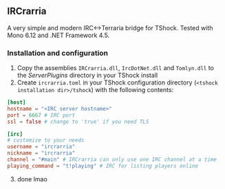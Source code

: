 ## IRCrarria
A very simple and modern IRC<->Terraria bridge for TShock. Tested with Mono 6.12 and .NET Framework 4.5.
### Installation and configuration
1. Copy the assemblies `IRCrarria.dll`, `IrcDotNet.dll` and `Tomlyn.dll` to the *ServerPlugins* directory in your TShock install
2. Create `ircrarria.toml` in your TShock configuration directory (`<tshock installation dir>/tshock`) with the following contents:
```toml
[host]
hostname = "<IRC server hostname>"
port = 6667 # IRC port
ssl = false # change to 'true' if you need TLS

[irc]
# customize to your needs
username = "ircrarria"
nickname = "ircrarria"
channel = "#main" # IRCrarria can only use one IRC channel at a time
playing_command = "t!playing" # IRC for listing players online
```
3. done lmao
